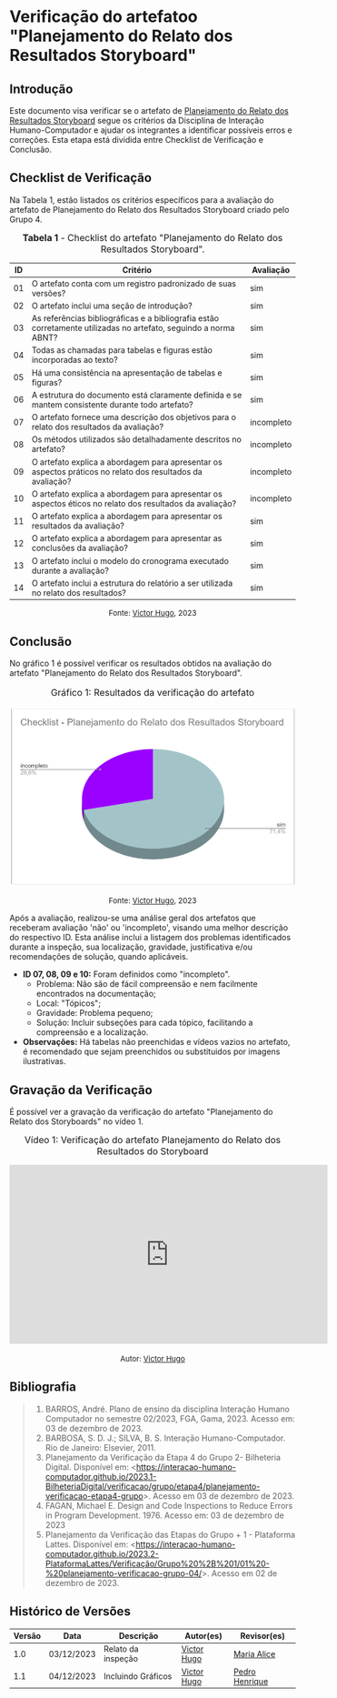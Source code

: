 # Verificação do artefatoo "Planejamento do Relato dos Resultados Storyboard"

## Introdução

Este documento visa verificar se o artefato de [Planejamento do Relato dos Resultados Storyboard](../../../../design_avalaiacao_desenvolvimento/nivel1/storyboard/planejamento_relato.md) segue os critérios da Disciplina de Interação Humano-Computador e ajudar os integrantes a identificar possíveis erros e correções. Esta etapa está dividida entre Checklist de Verificação e Conclusão.


## Checklist de Verificação

Na Tabela 1, estão listados os critérios específicos para a avaliação do artefato de Planejamento do Relato dos Resultados Storyboard criado pelo Grupo 4.

<font size="3"><p style="text-align: center"><b>Tabela 1</b> - Checklist do artefato "Planejamento do Relato dos Resultados Storyboard". </p></font>

| ID  | Critério                                                                                                         | Avaliação  |
| --- | ---------------------------------------------------------------------------------------------------------------- | ---------- |
| 01  | O artefato conta com um registro padronizado de suas versões?                                                    | sim        |
| 02  | O artefato inclui uma seção de introdução?                                                                       | sim        |
| 03  | As referências bibliográficas e a bibliografia estão corretamente utilizadas no artefato, seguindo a norma ABNT? | sim        |
| 04  | Todas as chamadas para tabelas e figuras estão incorporadas ao texto?                                            | sim        |
| 05  | Há uma consistência na apresentação de tabelas e figuras?                                                        | sim        |
| 06  | A estrutura do documento está claramente definida e se mantem consistente durante todo artefato?                 | sim        |
| 07  | O artefato fornece uma descrição dos objetivos para o relato dos resultados da avaliação?                        | incompleto |
| 08  | Os métodos utilizados são detalhadamente descritos no artefato?                                                  | incompleto |
| 09  | O artefato explica a abordagem para apresentar os aspectos práticos no relato dos resultados da avaliação?       | incompleto |
| 10  | O artefato explica a abordagem para apresentar os aspectos éticos no relato dos resultados da avaliação?         | incompleto |
| 11  | O artefato explica a abordagem para apresentar os resultados da avaliação?                                       | sim        |
| 12  | O artefato explica a abordagem para apresentar as conclusões da avaliação?                                       | sim        |
| 13  | O artefato inclui o modelo do cronograma executado durante a avaliação?                                          | sim        |
| 14  | O artefato inclui a estrutura do relatório a ser utilizada no relato dos resultados?                             | sim        |

<font size="2"><p style="text-align: center">Fonte: [Victor Hugo](https://github.com/ViictorHugoo), 2023</p></font>

## Conclusão

No gráfico 1 é possível verificar os resultados obtidos na avaliação do artefato "Planejamento do Relato dos Resultados Storyboard".

<center>
<font size="3"><p style="text-align: center"> Gráfico 1: Resultados da verificação do artefato</p></font>

![Gráfico de Resultados](../../../../assets/verificacao/checklist-planejamento-relato-storyboard.png)

<font size="2"><p style="text-align: center">Fonte: [Victor Hugo](https://github.com/ViictorHugoo), 2023</p></font>
</center>

Após a avaliação, realizou-se uma análise geral dos artefatos que receberam avaliação 'não' ou 'incompleto', visando uma melhor descrição do respectivo ID. Esta análise inclui a listagem dos problemas identificados durante a inspeção, sua localização, gravidade, justificativa e/ou recomendações de solução, quando aplicáveis.

- **ID 07, 08, 09 e 10:** Foram definidos como "incompleto".
    - Problema: Não são de fácil compreensão e nem facilmente encontrados na documentação;
    - Local: "Tópicos";
    - Gravidade: Problema pequeno;
    - Solução: Incluir subseções para cada tópico, facilitando a compreensão e a localização.
- **Observações:** Há tabelas não preenchidas e vídeos vazios no artefato, é recomendado que sejam preenchidos ou substituidos por imagens ilustrativas.

## Gravação da Verificação

É possível ver a gravação da verificação do artefato "Planejamento do Relato dos Storyboards" no vídeo 1.

<center>

<font size="3"><p style="text-align: center">Vídeo 1: Verificação do artefato Planejamento do Relato dos Resultados do Storyboard </p></font>

<iframe width="560" height="315" src="https://www.youtube.com/embed/M24Zy2kaylY?si=TUdAL2PHA-t0rQcP" title="YouTube video player" frameborder="0" allow="accelerometer; autoplay; clipboard-write; encrypted-media; gyroscope; picture-in-picture; web-share" allowfullscreen></iframe>

<font size="2"><p style="text-align: center">Autor: [Victor Hugo](https://github.com/ViictorHugoo)</p></font>

</center>


## Bibliografia 

> 1. BARROS, André. Plano de ensino da disciplina Interação Humano Computador no semestre 02/2023, FGA, Gama, 2023. Acesso em: 03 de dezembro de 2023.
> 2. BARBOSA, S. D. J.; SILVA, B. S. Interação Humano-Computador. Rio de Janeiro: Elsevier, 2011.
> 3. Planejamento da Verificação da Etapa 4 do Grupo 2- Bilheteria Digital. Disponível em: <<https://interacao-humano-computador.github.io/2023.1-BilheteriaDigital/verificacao/grupo/etapa4/planejamento-verificacao-etapa4-grupo>>. Acesso em 03 de dezembro de 2023.
> 4. FAGAN, Michael E. Design and Code Inspections to Reduce Errors in Program Development. 1976. Acesso em: 03 de dezembro de 2023
> 5. Planejamento da Verificação das Etapas do Grupo + 1 - Plataforma Lattes. Disponível em: <<https://interacao-humano-computador.github.io/2023.2-PlataformaLattes/Verificação/Grupo%20%2B%201/01%20-%20planejamento-verificacao-grupo-04/>>. Acesso em 02 de dezembro de 2023.

## Histórico de Versões

| Versão | Data       | Descrição          | Autor(es)                                      | Revisor(es)                                    |
| ------ | ---------- | ------------------ | ---------------------------------------------- | ---------------------------------------------- |
| 1.0    | 03/12/2023 | Relato da inspeção | [Victor Hugo](https://github.com/ViictorHugoo) | [Maria Alice](https://github.com/Maliz30)      |
| 1.1    | 04/12/2023 | Incluindo Gráficos | [Victor Hugo](https://github.com/ViictorHugoo) | [Pedro Henrique](https://github.com/pedro-hsf) |

